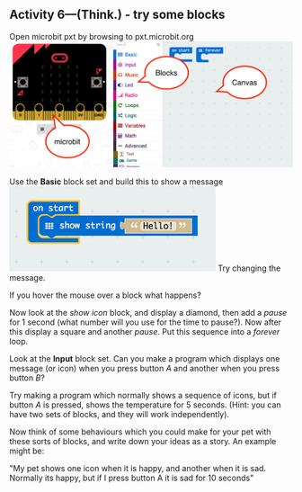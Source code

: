 ## Activity 6—(Think.) - try some blocks

Open microbit pxt by browsing to pxt.microbit.org
![](images/desktop.png)

Use the **Basic** block set and build this to show a message
![](images/hello.png)
Try changing the message.

If you hover the mouse over a block what happens?

Now look at the *show icon* block, and display a diamond, then add a *pause* for 1 second (what number will you use for the time to pause?).
Now after this display a square and another *pause*.
Put this sequence into a *forever* loop.

Look at the **Input** block set.
Can you make a program which displays one message (or icon) when you press button *A* and another when you press button *B*?

Try making a program which normally shows a sequence of icons, but if button *A* is pressed, shows the temperature for 5 seconds. (Hint: you can have two sets of blocks, and they will work independently).

Now think of some behaviours which you could make for your pet with these sorts of blocks, and write down your ideas as a story. An example might be:

"My pet shows one icon when it is happy, and another when it is sad. Normally its happy, but if I press button A it is sad for 10 seconds"
